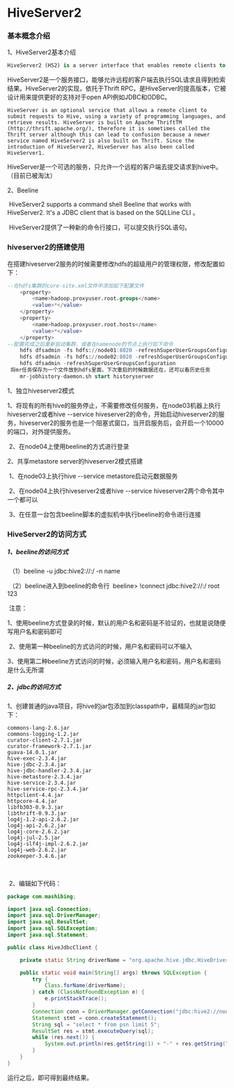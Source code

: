# HiveServer2

### 基本概念介绍

1、HiveServer2基本介绍

```sql
HiveServer2 (HS2) is a server interface that enables remote clients to execute queries against Hive and retrieve the results (a more detailed intro here). The current implementation, based on Thrift RPC, is an improved version of HiveServer and supports multi-client concurrency and authentication. It is designed to provide better support for open API clients like JDBC and ODBC.
```

​	 	HiveServer2是一个服务接口，能够允许远程的客户端去执行SQL请求且得到检索结果。HiveServer2的实现，依托于Thrift RPC，是HiveServer的提高版本，它被设计用来提供更好的支持对于open API例如JDBC和ODBC。

```
HiveServer is an optional service that allows a remote client to submit requests to Hive, using a variety of programming languages, and retrieve results. HiveServer is built on Apache ThriftTM (http://thrift.apache.org/), therefore it is sometimes called the Thrift server although this can lead to confusion because a newer service named HiveServer2 is also built on Thrift. Since the introduction of HiveServer2, HiveServer has also been called HiveServer1.
```

​		HiveServer是一个可选的服务，只允许一个远程的客户端去提交请求到hive中。（目前已被淘汰）

2、Beeline

​		HiveServer2 supports a command shell Beeline that works with HiveServer2. It's a JDBC client that is based on the SQLLine CLI 。

​		HiveServer2提供了一种新的命令行接口，可以提交执行SQL语句。

### hiveserver2的搭建使用

​	在搭建hiveserver2服务的时候需要修改hdfs的超级用户的管理权限，修改配置如下：

```sql
--在hdfs集群的core-site.xml文件中添加如下配置文件
	<property>
		<name>hadoop.proxyuser.root.groups</name>	
		<value>*</value>
    </property>
    <property>
		<name>hadoop.proxyuser.root.hosts</name>	
		<value>*</value>
    </property>
--配置完成之后重新启动集群，或者在namenode的节点上执行如下命令
	hdfs dfsadmin -fs hdfs://node01:8020 -refreshSuperUserGroupsConfiguration
	hdfs dfsadmin -fs hdfs://node02:8020 -refreshSuperUserGroupsConfiguration
	hdfs dfsadmin -refreshSuperUserGroupsConfiguration
 将mr任务保存为一个文件放到hdfs里面，下次重启的时候数据还在，还可以看历史任务	
	mr-jobhistory-daemon.sh start historyserver
```

1、独立hiveserver2模式

​	1、将现有的所有hive的服务停止，不需要修改任何服务，在node03机器上执行hiveserver2或者hive --service hiveserver2的命令，开始启动hiveserver2的服务，hiveserver2的服务也是一个阻塞式窗口，当开启服务后，会开启一个10000的端口，对外提供服务。

​	2、在node04上使用beeline的方式进行登录

2、共享metastore server的hiveserver2模式搭建

​	1、在node03上执行hive --service metastore启动元数据服务

​	2、在node04上执行hiveserver2或者hive --service hiveserver2两个命令其中一个都可以

​	3、在任意一台包含beeline脚本的虚拟机中执行beeline的命令进行连接

### HiveServer2的访问方式

##### 	1、beeline的访问方式

​	（1）beeline -u jdbc:hive2://<host>:<port>/<db> -n name

​	（2）beeline进入到beeline的命令行
​				beeline> !connect jdbc:hive2://<host>:<port>/<db> root 123

​		注意：

​			1、使用beeline方式登录的时候，默认的用户名和密码是不验证的，也就是说随便写用户名和密码即可

​			2、使用第一种beeline的方式访问的时候，用户名和密码可以不输入

​			3、使用第二种beeline方式访问的时候，必须输入用户名和密码，用户名和密码是什么无所谓

##### 	2、jdbc的访问方式

​	1、创建普通的java项目，将hive的jar包添加到classpath中，最精简的jar包如下：

```
commons-lang-2.6.jar
commons-logging-1.2.jar
curator-client-2.7.1.jar
curator-framework-2.7.1.jar
guava-14.0.1.jar
hive-exec-2.3.4.jar
hive-jdbc-2.3.4.jar
hive-jdbc-handler-2.3.4.jar
hive-metastore-2.3.4.jar
hive-service-2.3.4.jar
hive-service-rpc-2.3.4.jar
httpclient-4.4.jar
httpcore-4.4.jar
libfb303-0.9.3.jar
libthrift-0.9.3.jar
log4j-1.2-api-2.6.2.jar
log4j-api-2.6.2.jar
log4j-core-2.6.2.jar
log4j-jul-2.5.jar
log4j-slf4j-impl-2.6.2.jar
log4j-web-2.6.2.jar
zookeeper-3.4.6.jar
```

​	

​	2、编辑如下代码：

```java
package com.mashibing;

import java.sql.Connection;
import java.sql.DriverManager;
import java.sql.ResultSet;
import java.sql.SQLException;
import java.sql.Statement;

public class HiveJdbcClient {

	private static String driverName = "org.apache.hive.jdbc.HiveDriver";

	public static void main(String[] args) throws SQLException {
		try {
			Class.forName(driverName);
		} catch (ClassNotFoundException e) {
			e.printStackTrace();
		}
		Connection conn = DriverManager.getConnection("jdbc:hive2://node04:10000/default", "root", "");
		Statement stmt = conn.createStatement();
		String sql = "select * from psn limit 5";
		ResultSet res = stmt.executeQuery(sql);
		while (res.next()) {
			System.out.println(res.getString(1) + "-" + res.getString("name"));
		}
	}
}

```

运行之后，即可得到最终结果。

